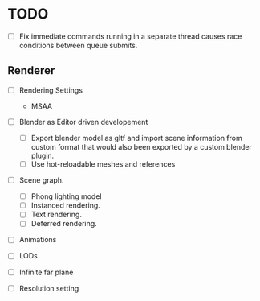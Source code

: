 # TODO

- [ ] Fix immediate commands running in a separate thread causes race conditions between queue submits.

## Renderer

- [ ] Rendering Settings
  - MSAA

- [ ] Blender as Editor driven developement
  - [ ] Export blender model as gltf and import scene information from custom format that
        would also been exported by a custom blender plugin.
  - [ ] Use hot-reloadable meshes and references

- [ ] Scene graph.
  - [ ] Phong lighting model
  - [ ] Instanced rendering.
  - [ ] Text rendering.
  - [ ] Deferred rendering.
- [ ] Animations
- [ ] LODs
- [ ] Infinite far plane
- [ ] Resolution setting
